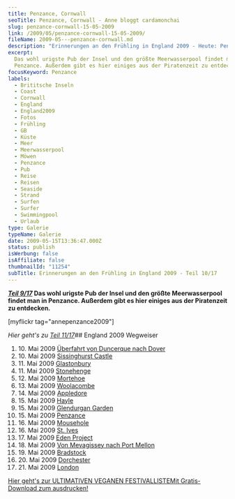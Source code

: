 ```yaml
---
title: Penzance, Cornwall
seoTitle: Penzance, Cornwall - Anne bloggt cardamonchai
slug: penzance-cornwall-15-05-2009
link: /2009/05/penzance-cornwall-15-05-2009/
fileName: 2009-05---penzance-cornwall.md
description: "Erinnerungen an den Frühling in England 2009 - Heute: Penzance"
excerpt:
  Das wohl urigste Pub der Insel und den größte Meerwasserpool findet man in
  Penzance. Außerdem gibt es hier einiges aus der Piratenzeit zu entdecken.
focusKeyword: Penzance
labels:
  - Brititsche Inseln
  - Coast
  - Cornwall
  - England
  - England2009
  - Fotos
  - Frühling
  - GB
  - Küste
  - Meer
  - Meerwasserpool
  - Möwen
  - Penzance
  - Pub
  - Reise
  - Reisen
  - Seaside
  - Strand
  - Surfen
  - Surfer
  - Swimmingpool
  - Urlaub
type: Galerie
typeName: Galerie
date: 2009-05-15T13:36:47.000Z
status: publish
isWerbung: false
isAffiliate: false
thumbnailId: "11254"
subTitle: Erinnerungen an den Frühling in England 2009 - Teil 10/17
---
```


<strong><a title="Glendurgan" href="http://cardamonchai.com/2009/05/glendurgan-garden-15-05-2009-2/"><em>Teil
9/17</em></a> Das wohl urigste Pub der Insel und den größte Meerwasserpool
findet man in Penzance. Außerdem gibt es hier einiges aus der Piratenzeit zu
entdecken.</strong>

[myflickr tag="annepenzance2009"]

<em>Hier geht's zu
<a title="Mousehole" href="http://cardamonchai.com/2009/05/mousehole-cornwall-16-05-2009/">Teil
11/17</a></em>## England 2009 Wegweiser<ol><li>10. Mai 2009
<a href="http://cardamonchai.com/2009/05/uberfahrt-von-duncerque-nach-dover-10-05-2009/">Überfahrt
von Duncerque nach Dover</a></li><li>10. Mai 2009
<a href="http://cardamonchai.com/2009/05/sissinghurst-castle/">Sissinghurst
Castle</a></li><li>11. Mai 2009
<a href="http://cardamonchai.com/2009/05/glastonbury-11-05-2009/">Glastonbury</a></li><li>11.
Mai 2009
<a href="http://cardamonchai.com/2009/05/stonehenge-11-05-2009/">Stonehenge</a></li><li>12.
Mai 2009
<a href="http://cardamonchai.com/2009/05/mortehoe-cornwall-12-05-2009/">Mortehoe</a></li><li>13.
Mai 2009
<a href="http://cardamonchai.com/2009/05/woolacombe-cornwall-13-05-2009/">Woolacombe</a></li><li>14.
Mai 2009
<a href="http://cardamonchai.com/2009/05/appledore-cornwall-14-05-2009/">Appledore</a></li><li>15.
Mai 2009
<a href="http://cardamonchai.com/2009/05/hayle-cornwall-14-15-05-2009/">Hayle</a></li><li>15.
Mai 2009
<a href="http://cardamonchai.com/2009/05/glendurgan-garden-15-05-2009-2/">Glendurgan
Garden</a></li><li>15. Mai 2009
<a href="http://cardamonchai.com/2009/05/penzance-cornwall-15-05-2009/">Penzance</a></li><li>16.
Mai 2009
<a href="http://cardamonchai.com/2009/05/mousehole-cornwall-16-05-2009/">Mousehole</a></li><li>16.
Mai 2009
<a href="http://cardamonchai.com/2009/05/st-ives-cornwall-16-05-2009/">St.
Ives</a></li><li>17. Mai 2009
<a href="http://cardamonchai.com/2009/05/eden-project/">Eden
Project</a></li><li>18. Mai 2009
<a href="http://cardamonchai.com/2009/05/von-mevagissey-nach-port-mellon-18-05-2009/">Von
Mevagissey nach Port Mellon</a></li><li>19. Mai 2009
<a href="http://cardamonchai.com/2009/05/bradstock-19-05-2009/">Bradstock</a></li><li>20.
Mai 2009
<a href="http://cardamonchai.com/2009/05/dorchester/">Dorchester</a></li><li>21.
Mai 2009
<a href="http://cardamonchai.com/2009/05/london-21-05-2009/">London</a></li></ol><a class="banner banner-green" href="/2015/03/die-ultimative-vegane-festivalliste"><span class="head">Hier
geht's zur ULTIMATIVEN VEGANEN FESTIVALLISTE</span><span class="text">Mit
Gratis-Download zum ausdrucken!</span></a>
